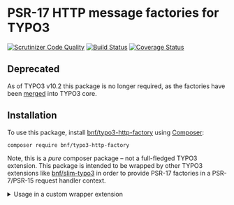# PSR-17 HTTP message factories for TYPO3

[![Scrutinizer Code Quality](https://scrutinizer-ci.com/g/bnf/typo3-http-factory/badges/quality-score.png?b=master)](https://scrutinizer-ci.com/g/bnf/typo3-http-factory/?branch=master)
[![Build Status](https://api.travis-ci.org/bnf/typo3-http-factory.png?branch=master)](https://travis-ci.org/bnf/typo3-http-factory)
[![Coverage Status](https://coveralls.io/repos/github/bnf/typo3-http-factory/badge.svg)](https://coveralls.io/github/bnf/typo3-http-factory)

## Deprecated

As of TYPO3 v10.2 this package is no longer required, as the factories have been
[merged](https://review.typo3.org/c/Packages/TYPO3.CMS/+/61558) into TYPO3 core.

## Installation

To use this package, install
[bnf/typo3-http-factory](https://packagist.org/packages/bnf/typo3-http-factory)
using [Composer](https://getcomposer.org/):

```
composer require bnf/typo3-http-factory
```

Note, this is a *pure* composer package – not a full-fledged TYPO3 extension.
This package is intended to be wrapped by other TYPO3 extensions like
[bnf/slim-typo3](https://packagist.org/packages/bnf/slim-typo3)
in order to provide PSR-17 factories in a PSR-7/PSR-15 request handler context.

<details>
  <summary>Usage in a custom wrapper extension</summary>

If you want to wrap this packages in an own TYPO3 extension, you need to
specify the interface mappings for the TYPO3 dependency injection containers.

For TYPO3 v8/v9 you may provide configuration for the Extbase ObjectManager in
`ext_localconf.php`:

```
$container = \TYPO3\CMS\Core\Utility\GeneralUtility::makeInstance(\TYPO3\CMS\Extbase\Object\Container\Container::class);
$container->registerImplementation(\Psr\Http\Message\RequestFactoryInterface::class, \Bnf\Typo3HttpFactory\RequestFactory::class);
$container->registerImplementation(\Psr\Http\Message\ResponseFactoryInterface::class, \Bnf\Typo3HttpFactory\ResponseFactory::class);
$container->registerImplementation(\Psr\Http\Message\ServerRequestFactoryInterface::class, \Bnf\Typo3HttpFactory\ServerRequestFactory::class);
$container->registerImplementation(\Psr\Http\Message\StreamFactoryInterface::class, \Bnf\Typo3HttpFactory\StreamFactory::class);
$container->registerImplementation(\Psr\Http\Message\UploadedFileFactoryInterface::class, \Bnf\Typo3HttpFactory\UploadedFileFactory::class);
$container->registerImplementation(\Psr\Http\Message\UriFactoryInterface::class, \Bnf\Typo3HttpFactory\UriFactory::class);
unset($container);
```


As of TYPO3 v10.0 you may configure the alias map in your extensions
dependency injection configuration `Configuration/Services.yaml`:

```
Psr\Http\Message\RequestFactoryInterface:
  alias: Bnf\Typo3HttpFactory\RequestFactory
Psr\Http\Message\ResponseFactoryInterface:
  alias: Bnf\Typo3HttpFactory\ResponseFactory
Psr\Http\Message\ServerRequestFactoryInterface:
  alias: Bnf\Typo3HttpFactory\ServerRequestFactory
Psr\Http\Message\StreamFactoryInterface:
  alias: Bnf\Typo3HttpFactory\StreamFactory
Psr\Http\Message\UploadedFileFactoryInterface:
  alias: Bnf\Typo3HttpFactory\UploadedFileFactory
Psr\Http\Message\UriFactoryInterface:
  alias: Bnf\Typo3HttpFactory\UriFactory
```
</details>
